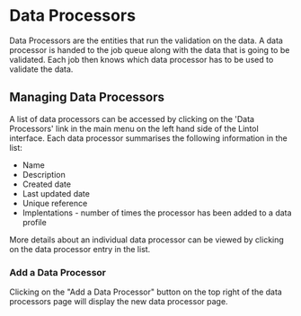 # Data Processors

Data Processors are the entities that run the validation on the data. A data processor is handed to the job queue along with the data that is going to be validated. Each job then knows which data processor has to be used to validate the data.

## Managing Data Processors
A list of data processors can be accessed by clicking on the 'Data Processors' link in the main menu on the left hand side of the Lintol interface. Each data processor summarises the following information in the list:

- Name
- Description
- Created date
- Last updated date
- Unique reference
- Implentations - number of times the processor has been added to a data profile

More details about an individual data processor can be viewed by clicking on the data processor entry in the list.

### Add a Data Processor

Clicking on the "Add a Data Processor" button on the top right of the data processors page will display the new data processor page.
